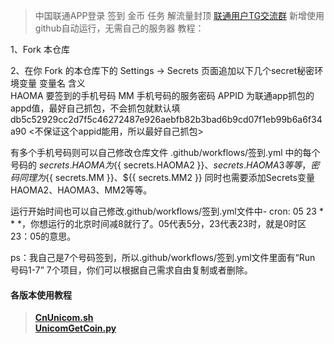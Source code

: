 > 中国联通APP登录 签到 金币 任务 解流量封顶    [联通用户TG交流群](https://t.me/HiCnUnicom)
新增使用github自动运行，无需自己的服务器
教程：

1、Fork 本仓库

2、在你 Fork 的本仓库下的 Settings -> Secrets 页面追加以下几个secret秘密环境变量
变量名	      含义	
HAOMA  要签到的手机号码
MM     手机号码的服务密码
APPID  为联通app抓包的appd值，最好自己抓包，不会抓包就默认填 db5c52929cc2d7f5c46272487e926aebfb82b3bad6b9cd07f1eb99b6a6f34a90  <不保证这个appid能用，所以最好自己抓包>

有多个手机号码则可以自己修改仓库文件 .github/workflows/签到.yml 中的每个号码的
${{ secrets.HAOMA }}为${{ secrets.HAOMA2 }}、${{ secrets.HAOMA3 }}等等，密码同理为${{ secrets.MM }}、${{ secrets.MM2 }}
同时也需要添加Secrets变量HAOMA2、HAOMA3、MM2等等。

运行开始时间也可以自己修改.github/workflows/签到.yml文件中- cron: 05 23 * * *，你想运行的北京时间减8就行了。05代表5分，23代表23时，就是0时区23：05的意思。

ps：我自己是7个号码签到，所以.github/workflows/签到.yml文件里面有“Run 号码1-7” 7个项目，你们可以根据自己需求自由复制或者删除。

#### 各版本使用教程  
> [**CnUnicom.sh**](https://github.com/mixool/HiCnUnicom/blob/master/tutorial/CnUnicom_sh_readme.md)  
> [**UnicomGetCoin.py**](https://github.com/mixool/HiCnUnicom/blob/master/tutorial/UnicomAutoGetCoin_py_readme.md)  
  
